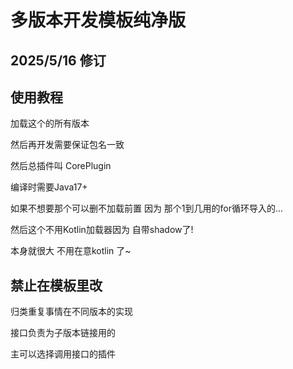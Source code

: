 # 多版本开发模板纯净版
## 2025/5/16 修订

## 使用教程

加载这个的所有版本

然后再开发需要保证包名一致

然后总插件叫 CorePlugin

编译时需要Java17+

如果不想要那个可以删不加载前置 因为 那个1到几用的for循环导入的...

然后这个不用Kotlin加载器因为 自带shadow了!

本身就很大 不用在意kotlin 了~

## 禁止在模板里改

归类重复事情在不同版本的实现

接口负责为子版本链接用的

主可以选择调用接口的插件